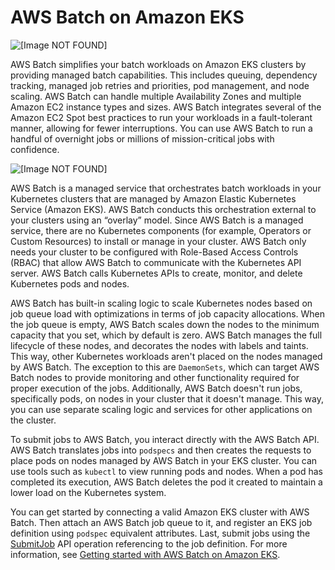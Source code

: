 # AWS Batch on Amazon EKS<a name="eks"></a>

![\[Image NOT FOUND\]](http://docs.aws.amazon.com/batch/latest/userguide/images/batch-on-eks.png)

AWS Batch simplifies your batch workloads on Amazon EKS clusters by providing managed batch capabilities\. This includes queuing, dependency tracking, managed job retries and priorities, pod management, and node scaling\. AWS Batch can handle multiple Availability Zones and multiple Amazon EC2 instance types and sizes\. AWS Batch integrates several of the Amazon EC2 Spot best practices to run your workloads in a fault\-tolerant manner, allowing for fewer interruptions\. You can use AWS Batch to run a handful of overnight jobs or millions of mission\-critical jobs with confidence\.

![\[Image NOT FOUND\]](http://docs.aws.amazon.com/batch/latest/userguide/images/batch-on-eks-detail.png)

AWS Batch is a managed service that orchestrates batch workloads in your Kubernetes clusters that are managed by Amazon Elastic Kubernetes Service \(Amazon EKS\)\. AWS Batch conducts this orchestration external to your clusters using an “overlay” model\. Since AWS Batch is a managed service, there are no Kubernetes components \(for example, Operators or Custom Resources\) to install or manage in your cluster\. AWS Batch only needs your cluster to be configured with Role\-Based Access Controls \(RBAC\) that allow AWS Batch to communicate with the Kubernetes API server\. AWS Batch calls Kubernetes APIs to create, monitor, and delete Kubernetes pods and nodes\.

AWS Batch has built\-in scaling logic to scale Kubernetes nodes based on job queue load with optimizations in terms of job capacity allocations\. When the job queue is empty, AWS Batch scales down the nodes to the minimum capacity that you set, which by default is zero\. AWS Batch manages the full lifecycle of these nodes, and decorates the nodes with labels and taints\. This way, other Kubernetes workloads aren't placed on the nodes managed by AWS Batch\. The exception to this are `DaemonSets`, which can target AWS Batch nodes to provide monitoring and other functionality required for proper execution of the jobs\. Additionally, AWS Batch doesn't run jobs, specifically pods, on nodes in your cluster that it doesn't manage\. This way, you can use separate scaling logic and services for other applications on the cluster\.

To submit jobs to AWS Batch, you interact directly with the AWS Batch API\. AWS Batch translates jobs into `podspecs` and then creates the requests to place pods on nodes managed by AWS Batch in your EKS cluster\. You can use tools such as `kubectl` to view running pods and nodes\. When a pod has completed its execution, AWS Batch deletes the pod it created to maintain a lower load on the Kubernetes system\.

You can get started by connecting a valid Amazon EKS cluster with AWS Batch\. Then attach an AWS Batch job queue to it, and register an EKS job definition using `podspec` equivalent attributes\. Last, submit jobs using the [SubmitJob](https://docs.aws.amazon.com/batch/latest/APIReference/API_SubmitJob.html) API operation referencing to the job definition\. For more information, see [Getting started with AWS Batch on Amazon EKS](getting-started-eks.md)\.